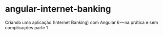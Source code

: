 # angular-internet-banking
Criando uma aplicação (Internet Banking) com Angular 6 — na prática e sem complicações parte 1
